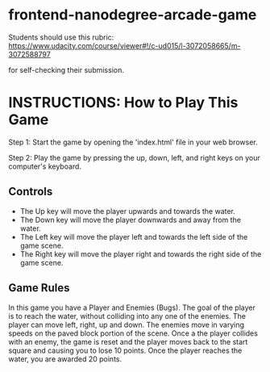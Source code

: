 frontend-nanodegree-arcade-game
===============================

Students should use this rubric: https://www.udacity.com/course/viewer#!/c-ud015/l-3072058665/m-3072588797

for self-checking their submission.



INSTRUCTIONS: How to Play This Game
===================================

Step 1: 
Start the game by opening the 'index.html' file in your web browser.

Step 2:
Play the game by pressing the up, down, left, and right keys on your computer's keyboard.

Controls
--------
- The Up key will move the player upwards and towards the water.
- The Down key will move the player downwards and away from the water.
- The Left key will move the player left and towards the left side of the game scene.
- The Right key will move the player right and towards the right side of the game scene.

Game Rules
----------
In this game you have a Player and Enemies (Bugs). The goal of the player is to reach the water, without colliding into any one of the enemies. The player can move left, right, up and down. The enemies move in varying speeds on the paved block portion of the scene. Once a the player collides with an enemy, the game is reset and the player moves back to the start square and causing you to lose 10 points. Once the player reaches the water, you are awarded 20 points. 
